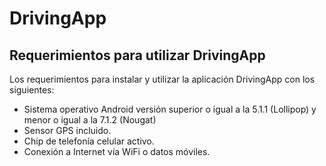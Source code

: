 # DrivingApp

## Requerimientos para utilizar DrivingApp

Los requerimientos para instalar y utilizar la aplicación DrivingApp con los siguientes:

- Sistema operativo Android versión superior o igual a la 5.1.1 (Lollipop) y menor o igual a la 7.1.2 (Nougat)
- Sensor GPS incluido.
- Chip de telefonía celular activo.
- Conexión a Internet vía WiFi o datos móviles.




